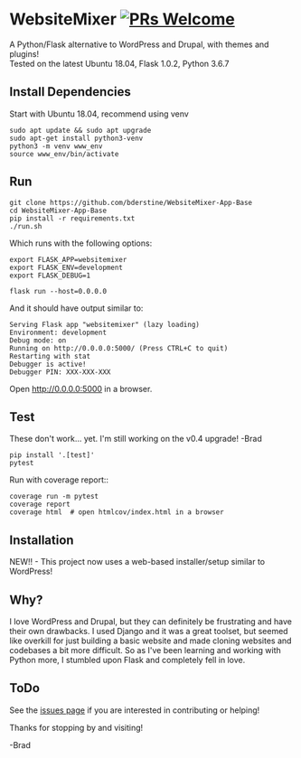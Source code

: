 # WebsiteMixer [![PRs Welcome](https://img.shields.io/badge/PRs-welcome-green.svg)](https://github.com/bderstine/WebsiteMixer-App-Base/pulls)

A Python/Flask alternative to WordPress and Drupal, with themes and plugins!<br> 
Tested on the latest Ubuntu 18.04, Flask 1.0.2, Python 3.6.7

## Install Dependencies

Start with Ubuntu 18.04, recommend using venv

```
sudo apt update && sudo apt upgrade
sudo apt-get install python3-venv
python3 -m venv www_env
source www_env/bin/activate
```

## Run

```
git clone https://github.com/bderstine/WebsiteMixer-App-Base
cd WebsiteMixer-App-Base
pip install -r requirements.txt
./run.sh
```

Which runs with the following options:

```
export FLASK_APP=websitemixer
export FLASK_ENV=development
export FLASK_DEBUG=1

flask run --host=0.0.0.0
```

And it should have output similar to:

```
Serving Flask app "websitemixer" (lazy loading)
Environment: development
Debug mode: on
Running on http://0.0.0.0:5000/ (Press CTRL+C to quit)
Restarting with stat
Debugger is active!
Debugger PIN: XXX-XXX-XXX
```

Open http://0.0.0.0:5000 in a browser.

## Test

These don't work... yet. I'm still working on the v0.4 upgrade! -Brad

```
pip install '.[test]'
pytest
```

Run with coverage report::

```
coverage run -m pytest
coverage report
coverage html  # open htmlcov/index.html in a browser
```

## Installation

NEW!! - This project now uses a web-based installer/setup similar to WordPress!

## Why?

I love WordPress and Drupal, but they can definitely be frustrating and have their own drawbacks. I used Django and it was a great toolset, but seemed like overkill for just building a basic website and made cloning websites and codebases a bit more difficult. So as I've been learning and working with Python more, I stumbled upon Flask and completely fell in love.

## ToDo

See the [issues page](https://github.com/bderstine/WebsiteMixer-App-Base/issues) if you are interested in contributing or helping!

Thanks for stopping by and visiting!

-Brad
